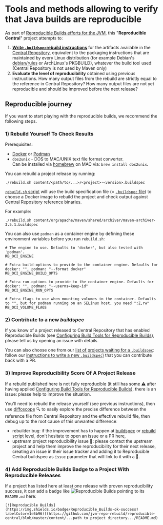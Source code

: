 Tools and methods allowing to verify that Java builds are reproducible
====================================================

As part of [Reproducible Builds efforts for the JVM](https://reproducible-builds.org/docs/jvm/), this "**Reproducible Central**" project attempts to:
1. **[Write `.buildspec`rebuild instructions](BUILDSPEC.md)** for the artifacts available in the [Central Repository](https://search.maven.org/),
equivalent to the packaging instructions that are maintained by every Linux distribution
(for example Debian's [debian/rules](https://www.debian.org/doc/debian-policy/ch-source#s-debianrules) or ArchLinux's PKGBUILD), whatever the build tool used (Central Repository is not used by Maven only)
2.  **Evaluate the level of reproducibility** obtained using previous instructions. How many output files from the rebuild are strictly equal to the reference in Central Repository? How many output files are not yet reproducible and should be improved before the next release?

## Reproducible journey

If you want to start playing with the reproducible builds, we recommend the following steps.

### 1) Rebuild Yourself To Check Results

Prerequisites:
* [Docker](https://www.docker.com) or [Podman](https://podman.io)
* `dos2unix` - DOS to MAC/UNIX text file format converter. \
   Can be installed via [homebrew](https://brew.sh) on MAC via: `brew install dos2unix`.

You can rebuild a project release by running:
```
./rebuild.sh content/<path/to/...>/<project>-<version>.buildspec
```
[`rebuild.sh` script](./rebuild.sh) will use the build specification file (= [`.buildspec` file](BUILDSPEC.md)) to choose a Docker image to rebuild the project and check output against Central Repository reference binaries.


For example:
```
./rebuild.sh content/org/apache/maven/shared/archiver/maven-archiver-3.5.1.buildspec
```

You can also use `podman` as a container engine by defining these environment variables before you run `rebuild.sh`:

    # The engine to use. Defaults to 'docker', but also tested with 'podman'.
    RB_OCI_ENGINE
    
    # Extra build-options to provide to the container engine. Defaults for docker: "", podman: "--format docker"
    RB_OCI_ENGINE_BUILD_OPTS
    
    # Extra run-options to provide to the container engine. Defaults for docker: "", podman: "--userns=keep-id"
    RB_OCI_ENGINE_RUN_OPTS
    
    # Extra flags to use when mounting volumes in the container. Defaults to "", but for podman running on an SELinux host, you need ":Z,rw"
    RB_OCI_VOLUME_FLAGS


### 2) Contribute to a new _buildspec_

If you know of a project released to Central Repository that has enabled Reproducible Builds (see [Configuring Build Tools for Reproducible Builds](https://reproducible-builds.org/docs/jvm/#configuring-build-tools-for-reproducible-builds)), please tell us by opening an issue with details.

You can also choose one from our [list of projects waiting for a `.buildspec`](https://github.com/jvm-repo-rebuild/reproducible-central/labels/buildspec): follow our [instructions to write a new `.buildspec`)](BUILDSPEC.md#writing-a-new-buildspec) that you can contribute back with a PR.


### 3) Improve Reproducibility Score Of A Project Release

If a rebuild published here is not fully reproducible (it still has some :warning: after having applied [Configuring Build Tools for Reproducible Builds](https://reproducible-builds.org/docs/jvm/#configuring-build-tools-for-reproducible-builds)), there is an issue: please help to improve the situation.

You'll need to rebuild the release yourself (see previous instructions), then use [diffoscope](https://diffoscope.org/) :mag: to easily explore the precise difference
between the reference file from Central Repository and the effective rebuild file, then debug up to the root cause of this unwanted difference:
- rebuilder bug: if the improvement has to happen at [buildspec](BUILDSPEC.md) or [rebuild script](rebuild.sh) level, don't hesitate to open an issue or a PR here,
- upstream project reproducibility issue :memo:: please contact the upstream project and help them improve the reproducibility for their next release, creating an issue in their issue tracker and adding it to Reproducible Central buildspec as `issue` parameter that will link to it with a :memo:.



### 4) Add Reproducible Builds Badge to a Project With Reproducible Releases

If a project has listed here at least one release with proven reproducibility success, it can add a badge like ![Reproducible Builds](https://img.shields.io/badge/Reproducible_Builds-ok-success?labelColor=1e5b96) pointing to its `README.md` here:

```
[![Reproducible Builds](https://img.shields.io/badge/Reproducible_Builds-ok-success?labelColor=1e5b96)](https://github.com/jvm-repo-rebuild/reproducible-central/blob/master/content/...path to project directory.../README.md)
```
